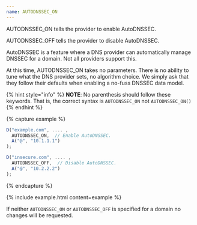 ```yaml
---
name: AUTODNSSEC_ON
---
```


AUTODNSSEC_ON tells the provider to enable AutoDNSSEC.

AUTODNSSEC_OFF tells the provider to disable AutoDNSSEC.

AutoDNSSEC is a feature where a DNS provider can automatically manage
DNSSEC for a domain. Not all providers support this.

At this time, AUTODNSSEC_ON takes no parameters.  There is no ability
to tune what the DNS provider sets, no algorithm choice.  We simply
ask that they follow their defaults when enabling a no-fuss DNSSEC
data model.

{% hint style="info" %}
**NOTE**: No parenthesis should follow these keywords.  That is, the
correct syntax is `AUTODNSSEC_ON` not `AUTODNSSEC_ON()`
{% endhint %}

{% capture example %}
```javascript
D("example.com", .... ,
  AUTODNSSEC_ON,  // Enable AutoDNSSEC.
  A("@", "10.1.1.1")
);

D("insecure.com", .... ,
  AUTODNSSEC_OFF,  // Disable AutoDNSSEC.
  A("@", "10.2.2.2")
);
```
{% endcapture %}

{% include example.html content=example %}

If neither `AUTODNSSEC_ON` or `AUTODNSSEC_OFF` is specified for a
domain no changes will be requested.
